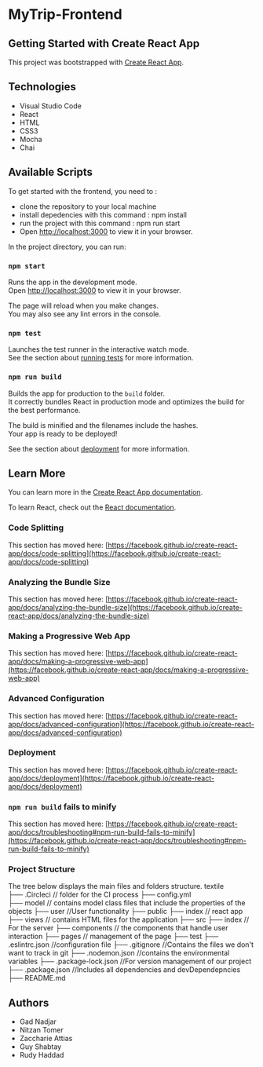 # MyTrip-Frontend

## Getting Started with Create React App

This project was bootstrapped with [Create React App](https://github.com/facebook/create-react-app).

## Technologies

* Visual Studio Code
* React
* HTML
* CSS3
* Mocha
* Chai

## Available Scripts

To get started with the frontend, you need to : 
* clone the repository to your local machine
* install depedencies with this command : npm install
* run the project with this command : npm run start
* Open [http://localhost:3000](http://localhost:3000) to view it in your browser.

In the project directory, you can run:

### `npm start`

Runs the app in the development mode.\
Open [http://localhost:3000](http://localhost:3000) to view it in your browser.

The page will reload when you make changes.\
You may also see any lint errors in the console.

### `npm test`

Launches the test runner in the interactive watch mode.\
See the section about [running tests](https://facebook.github.io/create-react-app/docs/running-tests) for more information.

### `npm run build`

Builds the app for production to the `build` folder.\
It correctly bundles React in production mode and optimizes the build for the best performance.

The build is minified and the filenames include the hashes.\
Your app is ready to be deployed!

See the section about [deployment](https://facebook.github.io/create-react-app/docs/deployment) for more information.


## Learn More

You can learn more in the [Create React App documentation](https://facebook.github.io/create-react-app/docs/getting-started).

To learn React, check out the [React documentation](https://reactjs.org/).

### Code Splitting

This section has moved here: [https://facebook.github.io/create-react-app/docs/code-splitting](https://facebook.github.io/create-react-app/docs/code-splitting)

### Analyzing the Bundle Size

This section has moved here: [https://facebook.github.io/create-react-app/docs/analyzing-the-bundle-size](https://facebook.github.io/create-react-app/docs/analyzing-the-bundle-size)

### Making a Progressive Web App

This section has moved here: [https://facebook.github.io/create-react-app/docs/making-a-progressive-web-app](https://facebook.github.io/create-react-app/docs/making-a-progressive-web-app)

### Advanced Configuration

This section has moved here: [https://facebook.github.io/create-react-app/docs/advanced-configuration](https://facebook.github.io/create-react-app/docs/advanced-configuration)

### Deployment

This section has moved here: [https://facebook.github.io/create-react-app/docs/deployment](https://facebook.github.io/create-react-app/docs/deployment)

### `npm run build` fails to minify

This section has moved here: [https://facebook.github.io/create-react-app/docs/troubleshooting#npm-run-build-fails-to-minify](https://facebook.github.io/create-react-app/docs/troubleshooting#npm-run-build-fails-to-minify)



### Project Structure 

The tree below displays the main files and folders structure.
textile                               
├── .Circleci    // folder for the CI process 
    ├── config.yml                                    
├── model   // contains model class files that include the properties of the objects
    ├── user //User functionality
├── public
    ├── index // react app
├── views // contains HTML files for the application
├── src 
    ├── index // For the server
    ├── components  // the components that handle user interaction 
    ├── pages  // management of the page
├── test 
├── .eslintrc.json  //configuration file 
├── .gitignore     //Contains the files we don't want to track in git
├── .nodemon.json  //contains the environmental variables 
├── .package-lock.json //For version management of our project
├── .package.json //Includes all dependencies and devDependepncies
├── README.md

## Authors

* Gad Nadjar
* Nitzan Tomer
* Zaccharie Attias
* Guy Shabtay
* Rudy Haddad
